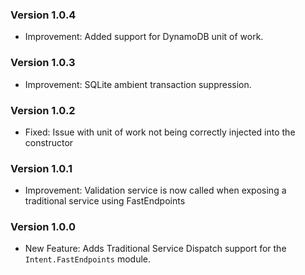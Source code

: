 ### Version 1.0.4

- Improvement: Added support for DynamoDB unit of work.

### Version 1.0.3

- Improvement: SQLite ambient transaction suppression.

### Version 1.0.2

- Fixed: Issue with unit of work not being correctly injected into the constructor

### Version 1.0.1

- Improvement: Validation service is now called when exposing a traditional service using FastEndpoints

### Version 1.0.0

- New Feature: Adds Traditional Service Dispatch support for the `Intent.FastEndpoints` module.
